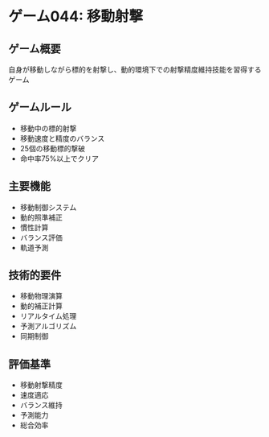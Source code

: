 # ゲーム044: 移動射撃

## ゲーム概要
自身が移動しながら標的を射撃し、動的環境下での射撃精度維持技能を習得するゲーム

## ゲームルール
- 移動中の標的射撃
- 移動速度と精度のバランス
- 25個の移動標的撃破
- 命中率75%以上でクリア

## 主要機能
- 移動制御システム
- 動的照準補正
- 慣性計算
- バランス評価
- 軌道予測

## 技術的要件
- 移動物理演算
- 動的補正計算
- リアルタイム処理
- 予測アルゴリズム
- 同期制御

## 評価基準
- 移動射撃精度
- 速度適応
- バランス維持
- 予測能力
- 総合効率